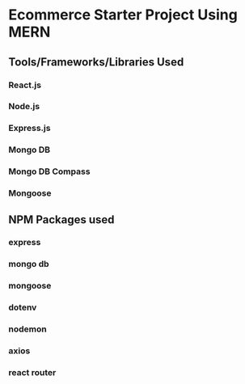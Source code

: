 # Ecommerce Starter Project Using MERN

## Tools/Frameworks/Libraries Used

### React.js

### Node.js

### Express.js

### Mongo DB

### Mongo DB Compass

### Mongoose

## NPM Packages used

### express

### mongo db

### mongoose

### dotenv

### nodemon

### axios

### react router
